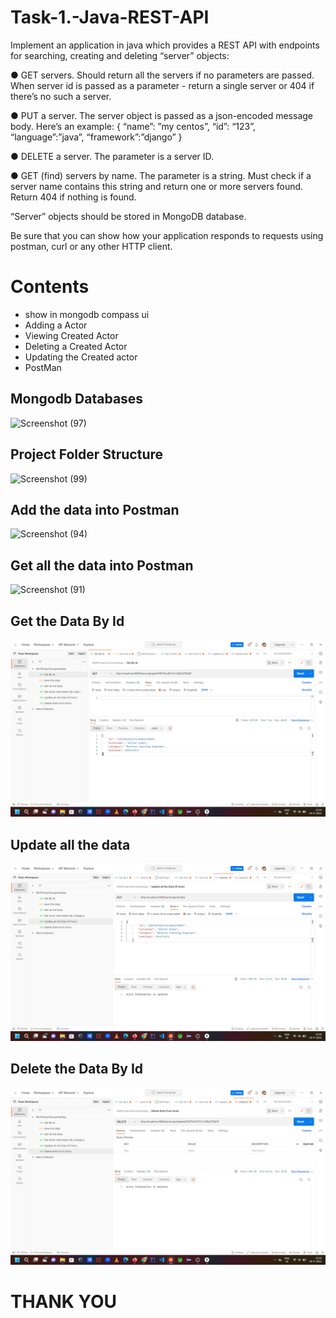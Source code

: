 # Task-1.-Java-REST-API
Implement an application in java which provides a REST API with endpoints for searching, creating and deleting “server” objects:

● GET servers. Should return all the servers if no parameters are passed. When server id
is passed as a parameter - return a single server or 404 if there’s no such a server.

● PUT a server. The server object is passed as a json-encoded message body. Here’s an
example:
{
“name”: ”my centos”,
“id”: “123”,
“language”:”java”,
“framework”:”django”
}

● DELETE a server. The parameter is a server ID.

● GET (find) servers by name. The parameter is a string. Must check if a server name
contains this string and return one or more servers found. Return 404 if nothing is found.

“Server” objects should be stored in MongoDB database.

Be sure that you can show how your application responds to requests using postman, curl or
any other HTTP client.



# Contents
- show in mongodb compass ui
-  Adding a Actor
-  Viewing Created Actor
-  Deleting a Created Actor
-  Updating the Created actor	
- PostMan


## Mongodb Databases
![Screenshot (97)](https://user-images.githubusercontent.com/117644617/200358954-3a2eb275-32d1-4b7d-b59f-13041192f883.png)

## Project Folder Structure
![Screenshot (99)](https://user-images.githubusercontent.com/117644617/200359731-7884bb8a-c289-45e8-9076-f9f18eb17e0b.png)

## Add  the data into Postman 
![Screenshot (94)](https://user-images.githubusercontent.com/117644617/200360055-5aa7d4ff-3030-4c3a-8c30-559bccf7814a.png)

## Get all the data into Postman 
![Screenshot (91)](https://user-images.githubusercontent.com/117644617/200360246-8922088b-f281-4fcd-a9f3-de485213db59.png)

## Get the Data By Id
![](https://github.com/Krishna12345825/Task-1.-Java-REST-API/blob/main/images/image4.png)

## Update all the data
![](https://github.com/Krishna12345825/Task-1.-Java-REST-API/blob/main/images/image5.png)

## Delete the Data By Id
![](https://github.com/Krishna12345825/Task-1.-Java-REST-API/blob/main/images/image6.png)



# THANK YOU
